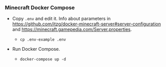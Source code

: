 ### Minecraft Docker Compose

* Copy `.env` and edit it. Info about parameters in https://github.com/itzg/docker-minecraft-server#server-configuration and https://minecraft.gamepedia.com/Server.properties.
    * `cp .env-example .env`

* Run Docker Compose.
    * `docker-compose up -d`

